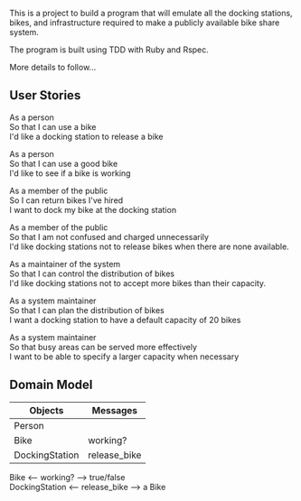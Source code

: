 This is a project to build a program that will emulate all the docking stations, bikes, and infrastructure required to make a publicly available bike share system.

The program is built using TDD with Ruby and Rspec.

More details to follow...

## User Stories

As a person<br>
So that I can use a bike<br>
I'd like a docking station to release a bike<br>

As a person<br>
So that I can use a good bike<br>
I'd like to see if a bike is working<br>

As a member of the public<br>
So I can return bikes I've hired<br>
I want to dock my bike at the docking station<br>

As a member of the public<br>
So that I am not confused and charged unnecessarily<br>
I'd like docking stations not to release bikes when there are none available.<br>

As a maintainer of the system<br>
So that I can control the distribution of bikes<br>
I'd like docking stations not to accept more bikes than their capacity.<br>

As a system maintainer<br>
So that I can plan the distribution of bikes<br>
I want a docking station to have a default capacity of 20 bikes<br>

As a system maintainer<br>
So that busy areas can be served more effectively<br>
I want to be able to specify a larger capacity when necessary<br>

## Domain Model

| Objects        | Messages     |
| -------------- | ------------ |
| Person         |              |
| Bike           | working?     |
| DockingStation | release_bike |

Bike <-- working? --> true/false <br>
DockingStation <-- release_bike --> a Bike
